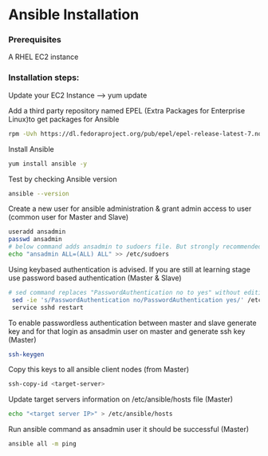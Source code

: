 # Ansible Installation

### Prerequisites

A RHEL EC2 instance 

### Installation steps:
Update your EC2 Instance --> yum update

Add a third party repository named EPEL (Extra Packages for Enterprise Linux)to get packages for Ansible 
```sh 
rpm -Uvh https://dl.fedoraproject.org/pub/epel/epel-release-latest-7.noarch.rpm
```

Install Ansible
```sh 
yum install ansible -y 
```
Test by checking Ansible version 
```sh 
ansible --version
```

Create a new user for ansible administration & grant admin access to user (common user for Master and Slave)
```sh
useradd ansadmin
passwd ansadmin
# below command adds ansadmin to sudoers file. But strongly recommended to use "visudo" command if you are aware vi or nano editor. 
echo "ansadmin ALL=(ALL) ALL" >> /etc/sudoers
```

Using keybased authentication is advised. If you are still at learning stage use password based authentication (Master & Slave)
```sh 
# sed command replaces "PasswordAuthentication no to yes" without editing file 
 sed -ie 's/PasswordAuthentication no/PasswordAuthentication yes/' /etc/ssh/sshd_config
 service sshd restart
``` 
To enable passwordless authentication between master and slave generate key and for that login as ansadmin user on master and generate ssh key (Master)
```sh 
ssh-keygen
```
Copy this keys to all ansible client nodes (from Master)
```sh 
ssh-copy-id <target-server>
```

Update target servers information on /etc/ansible/hosts file (Master)
```sh 
echo "<target server IP>" > /etc/ansible/hosts
```
Run ansible command as ansadmin user it should be successful (Master)
```sh 
ansible all -m ping
```
